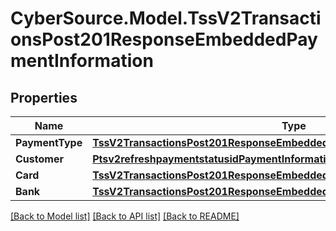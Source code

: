 # CyberSource.Model.TssV2TransactionsPost201ResponseEmbeddedPaymentInformation
## Properties

Name | Type | Description | Notes
------------ | ------------- | ------------- | -------------
**PaymentType** | [**TssV2TransactionsPost201ResponseEmbeddedPaymentInformationPaymentType**](TssV2TransactionsPost201ResponseEmbeddedPaymentInformationPaymentType.md) |  | [optional] 
**Customer** | [**Ptsv2refreshpaymentstatusidPaymentInformationCustomer**](Ptsv2refreshpaymentstatusidPaymentInformationCustomer.md) |  | [optional] 
**Card** | [**TssV2TransactionsPost201ResponseEmbeddedPaymentInformationCard**](TssV2TransactionsPost201ResponseEmbeddedPaymentInformationCard.md) |  | [optional] 
**Bank** | [**TssV2TransactionsPost201ResponseEmbeddedPaymentInformationBank**](TssV2TransactionsPost201ResponseEmbeddedPaymentInformationBank.md) |  | [optional] 

[[Back to Model list]](../README.md#documentation-for-models) [[Back to API list]](../README.md#documentation-for-api-endpoints) [[Back to README]](../README.md)

